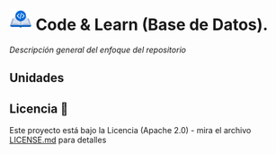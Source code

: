 # <img src=../../images/coding-book.png width="40"> Code & Learn (Base de Datos).

_Descripción general del enfoque del repositorio_

## Unidades

## Licencia 📄

Este proyecto está bajo la Licencia (Apache 2.0) - mira el archivo [LICENSE.md](../LICENSE.md) para detalles
